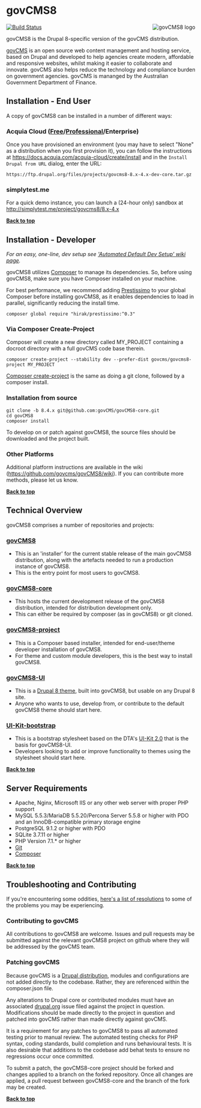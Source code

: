 # govCMS8
<img src="https://www.drupal.org/files/styles/grid-3/public/project-images/govcms8.png" alt="govCMS8 logo" align="right"/>

[![Build Status](https://travis-ci.org/govCMS/govCMS8-core.svg?branch=8.4.x)](https://travis-ci.org/govCMS/govCMS8-core)

govCMS8 is the Drupal 8-specific version of the govCMS distribution.

[govCMS](https://www.govcms.gov.au) is an open source web content management and hosting service, based on Drupal and developed to help agencies create modern, affordable and responsive websites, whilst making it easier to collaborate and innovate. govCMS also helps reduce the technology and compliance burden on government agencies.  govCMS is mananged by the Australian Government Department of Finance. 

## Installation - End User

A copy of govCMS8 can be installed in a number of different ways:

### Acquia Cloud ([Free](https://insight.acquia.com/free/register)/[Professional](https://www.acquia.com/cloud-pricing#hardware=c3.large&storage=25&subscription=5bc0ff4a-8bea-7ea4-b175-59ba508af636&region=ap-southeast-2)/Enterprise)

Once you have provisioned an environment (you may have to select "None" as a distribution when you first provision it), you can follow the instructions at https://docs.acquia.com/acquia-cloud/create/install and in the `Install Drupal from URL` dialog, enter the URL:
    
    https://ftp.drupal.org/files/projects/govcms8-8.x-4.x-dev-core.tar.gz

### simplytest.me

For a quick demo instance, you can launch a (24-hour only) sandbox at http://simplytest.me/project/govcms8/8.x-4.x

**[Back to top](#govcms8)**
## Installation - Developer

_For an easy, one-line, dev setup see ['Automated Default Dev Setup' wiki page](https://github.com/govCMS/govCMS8-core/wiki/Automated-Default-Dev-Setup)._

govCMS8 utilizes [Composer](https://getcomposer.org/) to manage its dependencies. So, before using govCMS8, make sure you have Composer installed on your machine.

For best performance, we recommend adding [Prestissimo](https://github.com/hirak/prestissimo) to your global Composer before installing govCMS8, as it enables dependencies to load in parallel, significantly reducing the install time.

    composer global require "hirak/prestissimo:^0.3"

### Via Composer Create-Project

Composer will create a new directory called MY_PROJECT containing a docroot directory with a full govCMS code base therein.

    composer create-project --stability dev --prefer-dist govcms/govcms8-project MY_PROJECT

[Composer create-project](https://getcomposer.org/doc/03-cli.md#create-project) is the same as doing a git clone, followed by a composer install.

### Installation from source

    git clone -b 8.4.x git@github.com:govCMS/govCMS8-core.git
    cd govCMS8
    composer install
    
To develop on or patch against govCMS8, the source files should be downloaded and the project built.

### Other Platforms

Additional platform instructions are available in the wiki (https://github.com/govcms/govCMS8/wiki).  If you can contribute more methods, please let us know.

**[Back to top](#govcms8)**
## Technical Overview

govCMS8 comprises a number of repositories and projects:

### [govCMS8](https://github.com/govCMS/govCMS8)
* This is an 'installer' for the current stable release of the main govCMS8 distribution, along with the artefacts needed to run a production instance of govCMS8.
* This is the entry point for most users to govCMS8.

### [govCMS8-core](https://github.com/govCMS/govCMS8-core)
* This hosts the current development release of the govCMS8 distribution, intended for distribution development only.
* This can either be required by composer (as in govCMS8) or git cloned.

### [govCMS8-project](https://github.com/govCMS/govCMS8-project)
* This is a Composer based installer, intended for end-user/theme developer installation of govCMS8.
* For theme and custom module developers, this is the best way to install govCMS8.

### [govCMS8-UI](https://github.com/govCMS/govCMS8-ui)
* This is a [Drupal 8 theme](https://www.drupal.org/project/govcms8_ui), built into govCMS8, but usable on any Drupal 8 site.
* Anyone who wants to use, develop from, or contribute to the default govCMS8 theme should start here.

### [UI-Kit-bootstrap](https://github.com/govCMS/uikit-bootstrap)
* This is a bootstrap stylesheet based on the DTA's [UI-Kit 2.0](https://github.com/govau/uikit/) that is the basis for govCMS8-UI.
* Developers looking to add or improve functionality to themes using the stylesheet should start here.

**[Back to top](#govcms8)**
## Server Requirements

* Apache, Nginx, Microsoft IIS or any other web server with proper PHP support
* MySQL 5.5.3/MariaDB 5.5.20/Percona Server 5.5.8 or higher with PDO and an InnoDB-compatible primary storage engine
* PostgreSQL 9.1.2 or higher with PDO
* SQLite 3.7.11 or higher
* PHP Version 7.1.* or higher
* [Git](http://git-scm.com/)
* [Composer](https://getcomposer.org/)

**[Back to top](#govcms8)**
## Troubleshooting and Contributing

If you're encountering some oddities, [here's a list of resolutions](https://github.com/govCMS/govCMS8/wiki/Troubleshooting) to some of the problems you may be experiencing.

### Contributing to govCMS

All contributions to govCMS8 are welcome. Issues and pull requests may be submitted against the relevant govCMS8 project on github where they will be addressed by the govCMS team.

### Patching govCMS

Because govCMS is a [Drupal distribution](https://www.drupal.org/documentation/build/distributions), modules and configurations are not added directly to the codebase. Rather, they are referenced within the composer.json file.

Any alterations to Drupal core or contributed modules must have an associated [drupal.org](https://www.drupal.org) issue filed against the project in question. Modifications should be made directly to the project in question and patched into govCMS rather than made directly against govCMS.

It is a requirement for any patches to govCMS8 to pass all automated testing prior to manual review. The automated testing checks for PHP syntax, coding standards, build completion and runs behavioural tests. It is also desirable that additions to the codebase add behat tests to ensure no regressions occur once committed.

To submit a patch, the govCMS8-core project should be forked and changes applied to a branch on the forked repository. Once all changes are applied, a pull request between govCMS8-core and the branch of the fork may be created.

**[Back to top](#govcms8)**
